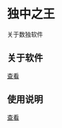 # 独中之王
关于数独软件
## 关于软件
[查看](https://github.com/yujingwyh/duzhongzhiwang/blob/master/introduce/关于软件.txt)
## 使用说明
[查看](https://github.com/yujingwyh/duzhongzhiwang/blob/master/introduce/使用说明.txt)
